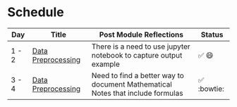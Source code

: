 # Schedule
Day | Title  | Post Module Reflections  | Status
------------ |  ------------- | -------------| -------------
1 - 2|[Data Preprocessing](https://github.com/obarbier/100DaysofMLCoding/tree/master/day1_2) | There is a need to use jupyter notebook to capture output example  | :white_check_mark: :smile:
3 - 4 |[Data Preprocessing](https://github.com/obarbier/100DaysofMLCoding/tree/master/day3_4)  |Need to find a better way to document Mathematical Notes that include formulas | :white_check_mark: :bowtie:
